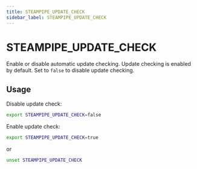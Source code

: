 ```yaml
---
title: STEAMPIPE_UPDATE_CHECK
sidebar_label: STEAMPIPE_UPDATE_CHECK
---
```



# STEAMPIPE_UPDATE_CHECK
Enable or disable automatic update checking.  Update checking is enabled by default.  Set to `false` to disable update checking.

## Usage 
Disable update check:
```bash
export STEAMPIPE_UPDATE_CHECK=false 
```

Enable update check:
```bash
export STEAMPIPE_UPDATE_CHECK=true
```
or 
```bash
unset STEAMPIPE_UPDATE_CHECK
```